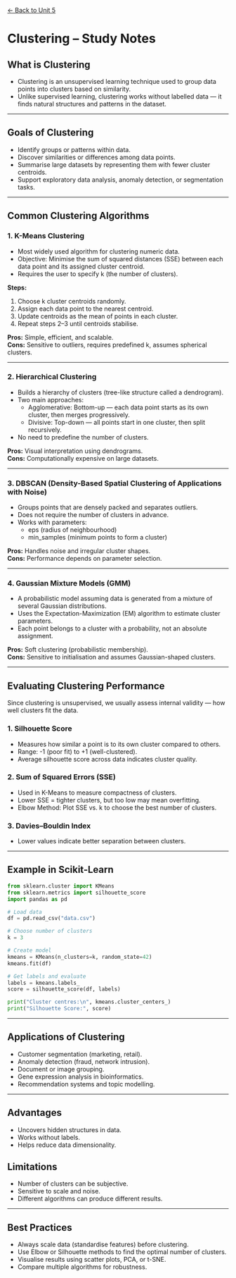 [← Back to Unit 5](./)

# Clustering – Study Notes

## What is Clustering
- Clustering is an unsupervised learning technique used to group data points into clusters based on similarity.  
- Unlike supervised learning, clustering works without labelled data — it finds natural structures and patterns in the dataset.

---

## Goals of Clustering
- Identify groups or patterns within data.  
- Discover similarities or differences among data points.  
- Summarise large datasets by representing them with fewer cluster centroids.  
- Support exploratory data analysis, anomaly detection, or segmentation tasks.

---

## Common Clustering Algorithms

### 1. K-Means Clustering
- Most widely used algorithm for clustering numeric data.  
- Objective: Minimise the sum of squared distances (SSE) between each data point and its assigned cluster centroid.  
- Requires the user to specify k (the number of clusters).  

**Steps:**
1. Choose k cluster centroids randomly.  
2. Assign each data point to the nearest centroid.  
3. Update centroids as the mean of points in each cluster.  
4. Repeat steps 2–3 until centroids stabilise.

**Pros:** Simple, efficient, and scalable.  
**Cons:** Sensitive to outliers, requires predefined k, assumes spherical clusters.

---

### 2. Hierarchical Clustering
- Builds a hierarchy of clusters (tree-like structure called a dendrogram).  
- Two main approaches:  
  - Agglomerative: Bottom-up — each data point starts as its own cluster, then merges progressively.  
  - Divisive: Top-down — all points start in one cluster, then split recursively.  
- No need to predefine the number of clusters.

**Pros:** Visual interpretation using dendrograms.  
**Cons:** Computationally expensive on large datasets.

---

### 3. DBSCAN (Density-Based Spatial Clustering of Applications with Noise)
- Groups points that are densely packed and separates outliers.  
- Does not require the number of clusters in advance.  
- Works with parameters:
  - eps (radius of neighbourhood)
  - min_samples (minimum points to form a cluster)

**Pros:** Handles noise and irregular cluster shapes.  
**Cons:** Performance depends on parameter selection.

---

### 4. Gaussian Mixture Models (GMM)
- A probabilistic model assuming data is generated from a mixture of several Gaussian distributions.  
- Uses the Expectation-Maximization (EM) algorithm to estimate cluster parameters.  
- Each point belongs to a cluster with a probability, not an absolute assignment.

**Pros:** Soft clustering (probabilistic membership).  
**Cons:** Sensitive to initialisation and assumes Gaussian-shaped clusters.

---

## Evaluating Clustering Performance

Since clustering is unsupervised, we usually assess internal validity — how well clusters fit the data.

### 1. Silhouette Score
- Measures how similar a point is to its own cluster compared to others.  
- Range: -1 (poor fit) to +1 (well-clustered).  
- Average silhouette score across data indicates cluster quality.

### 2. Sum of Squared Errors (SSE)
- Used in K-Means to measure compactness of clusters.  
- Lower SSE = tighter clusters, but too low may mean overfitting.  
- Elbow Method: Plot SSE vs. k to choose the best number of clusters.

### 3. Davies–Bouldin Index
- Lower values indicate better separation between clusters.

---

## Example in Scikit-Learn

```python
from sklearn.cluster import KMeans
from sklearn.metrics import silhouette_score
import pandas as pd

# Load data
df = pd.read_csv("data.csv")

# Choose number of clusters
k = 3

# Create model
kmeans = KMeans(n_clusters=k, random_state=42)
kmeans.fit(df)

# Get labels and evaluate
labels = kmeans.labels_
score = silhouette_score(df, labels)

print("Cluster centres:\n", kmeans.cluster_centers_)
print("Silhouette Score:", score)
```

---

## Applications of Clustering
- Customer segmentation (marketing, retail).  
- Anomaly detection (fraud, network intrusion).  
- Document or image grouping.  
- Gene expression analysis in bioinformatics.  
- Recommendation systems and topic modelling.

---

## Advantages
- Uncovers hidden structures in data.  
- Works without labels.  
- Helps reduce data dimensionality.  

## Limitations
- Number of clusters can be subjective.  
- Sensitive to scale and noise.  
- Different algorithms can produce different results.  

---

## Best Practices
- Always scale data (standardise features) before clustering.  
- Use Elbow or Silhouette methods to find the optimal number of clusters.  
- Visualise results using scatter plots, PCA, or t-SNE.  
- Compare multiple algorithms for robustness.
